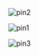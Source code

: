 ![pin2](https://user-images.githubusercontent.com/66205383/85422092-3e148a00-b586-11ea-9258-6d6ca789c68f.gif)


![pin1](https://user-images.githubusercontent.com/66205383/85422100-3fde4d80-b586-11ea-87ea-7d9d6a906784.gif)


![pin3](https://user-images.githubusercontent.com/66205383/85422102-4076e400-b586-11ea-986c-dbc8be8415fe.gif)
